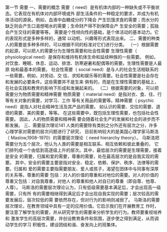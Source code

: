 第一节 需要
一、需要的概念
需要（ need）是有机体内部的一种缺失或不平衡状态。它表现在有机体对内部环境或外
部生活条件的一种稳定的要求，并成为有机体活动的源泉。例如，血液中血糖成分的下降会
产生饥饿求食的需要；而水分的缺乏则会产生口渴想喝水的需要；生命财产得不到保障会产
生安全的需要；孤独会产生交往的需要等等。
需要是个性倾向性的基础，是个体活动的基本动力。它的表现形式是多种多样的，通常
以动机、兴趣等形式表现出来。
二、需要的种类
人的需要是多种多样的，可以根据不同的标准对它们进行分类。
（一）根据需要的起源，可以把人的需要分为生理性需要和社会性需要
生理性需要（ physiological need）是保存和维持有机体生命和延续种族的一些需要。
例如，对饮食、睡眠、休息、运动、排泄、防寒避暑和配偶等的需要。生理性需要是人最原
始和最基本的需要。
社会性需要（ social need）是与人的社会生活相联系的一些需要。例如，对劳动、交
往、求知和娱乐等的需要。社会性需要是社会存在和发展的必要条件。这些需要并不是生来
俱有的，而是在生理性需要的基础上，在社会实践和教育的影响下形成和发展起来的。
（二）根据需要的对象，可以把需要分为物质需要和精神需要
物质需要（ material need）是指对衣、食、往、行等有关对象的需要，对学习、工作
等有关用品的需要等。精神需要（ psychic need）是指人对社会精神生活及其产品的需要。
如认识的需要、交往的需要、道德的需要、美的需要，等等。
在这些需要中，既包括生理性需要，也包括社会性需要。 因此，人的物质需要和精神需
要会随着社会生产的发展和社会的进步而不断发展。
三、需要层次理论141
人类的需要除有类别之分外还有层次之分，许多心理学家对需要的层次问题进行了研究，
目前影响较大的是美国心理学家马斯洛（ Maslow,1908-1970）的需要层次理论（ need
hierarchy theory）。
马斯洛把需要分为五个层次，他认为人类的需要是相互联系、相互依赖和彼此重叠的，
它们排列成一个由低到高逐级上升的层次。其中，最低层次的需要是生理需要，接着是安全
的需要，归属和爱的需要，尊重的需要，处在最高层次的是自我实现的需要。
其中，安全的需要主要是指对安全、稳定、依赖、保护、秩序、法律等的需要。归属和
爱的需要主要指需要朋友、爱人或孩子，渴望在团体中与同事有深厚的关系等。尊重的需要
包括：对人的价值的尊重和对地位的需要。对人的价值的尊重又包括：对自我尊重，对他人
的尊重和他人对自已的尊重（即自尊、他尊、人尊）。
马斯洛的需要层次理论认为，只有低级需要基本满足后，才会出现高一级需要，只有所
有的需要相继得到满足后才会出现自我实现的需要；层次较高的需要发展后，层次较低的需
要依然存在，但对行为的影响则减弱了。
马斯洛的需要层次理论，在教育领域中具有一定的应用价值。它启示我们在开展教育工
作时，要注意了解学生的需要，并从研究学生的需要来分析学生的行为。教师要重视培养和
激发学生的高层次需要，并创设教育条件和氛围，逐步使之得到满足，从而调动学生的学习
积极性，建设团结和谐、奋发向上的班集体。